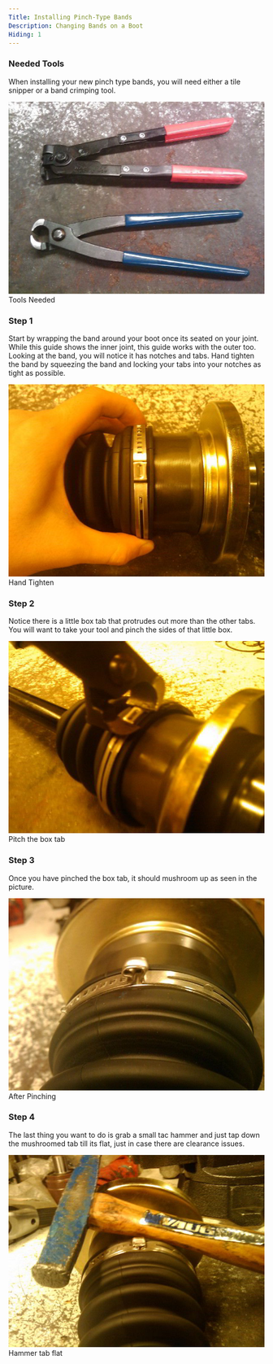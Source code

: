 ```yaml
---
Title: Installing Pinch-Type Bands
Description: Changing Bands on a Boot
Hiding: 1
---
```


### Needed Tools
When installing your new pinch type bands, you will need either a tile snipper or a band crimping tool.

<div class="img-container">
	<img class="img-fluid img-rounded img-thumb" src="img/howto/pinch-type-bands/tools.jpg">
	<span class="caption">Tools Needed</span>
</div>


### Step 1
Start by wrapping the band around your boot once its seated on your joint.
While this guide shows the inner joint, this guide works with the outer too.
Looking at the band, you will notice it has notches and tabs. Hand tighten the band by squeezing the band and locking your tabs into your notches as tight as possible.

<div class="img-container">
	<img class="img-fluid img-rounded img-thumb" src="img/howto/pinch-type-bands/1.jpg">
	<span class="caption">Hand Tighten</span>
</div>

### Step 2
Notice there is a little box tab that protrudes out more than the other tabs. You will want to take your tool and pinch the sides of that little box.

<div class="img-container">
	<img class="img-fluid img-rounded img-thumb" src="img/howto/pinch-type-bands/2.jpg">
	<span class="caption">Pitch the box tab</span>
</div>

### Step 3
Once you have pinched the box tab, it should mushroom up as seen in the picture.

<div class="img-container">
	<img class="img-fluid img-rounded img-thumb" src="img/howto/pinch-type-bands/3.jpg">
	<span class="caption">After Pinching</span>
</div>

### Step 4
The last thing you want to do is grab a small tac hammer and just tap down the mushroomed tab till its flat, just in case there are clearance issues.

<div class="img-container">
	<img class="img-fluid img-rounded img-thumb" src="img/howto/pinch-type-bands/4.jpg">
	<span class="caption">Hammer tab flat</span>
</div>
